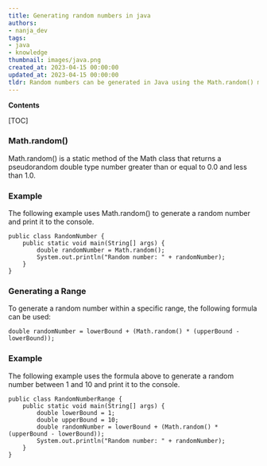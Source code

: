 ```yaml
---
title: Generating random numbers in java
authors:
- nanja_dev
tags:
- java
- knowledge
thumbnail: images/java.png
created_at: 2023-04-15 00:00:00
updated_at: 2023-04-15 00:00:00
tldr: Random numbers can be generated in Java using the Math.random() method.
---
```


**Contents**

[TOC]

### Math.random()
Math.random() is a static method of the Math class that returns a pseudorandom double type number greater than or equal to 0.0 and less than 1.0.

### Example
The following example uses Math.random() to generate a random number and print it to the console.

```
public class RandomNumber {
    public static void main(String[] args) {
        double randomNumber = Math.random();
        System.out.println("Random number: " + randomNumber);
    }
}
```

### Generating a Range
To generate a random number within a specific range, the following formula can be used:

```
double randomNumber = lowerBound + (Math.random() * (upperBound - lowerBound));
```

### Example
The following example uses the formula above to generate a random number between 1 and 10 and print it to the console.

```
public class RandomNumberRange {
    public static void main(String[] args) {
        double lowerBound = 1;
        double upperBound = 10;
        double randomNumber = lowerBound + (Math.random() * (upperBound - lowerBound));
        System.out.println("Random number: " + randomNumber);
    }
}
```
